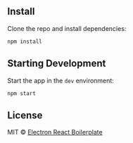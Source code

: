

## Install

Clone the repo and install dependencies:

```bash
npm install
```


## Starting Development

Start the app in the `dev` environment:

```bash
npm start
```



## License

MIT © [Electron React Boilerplate](https://github.com/electron-react-boilerplate)

